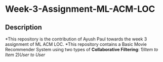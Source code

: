 # Week-3-Assignment-ML-ACM-LOC

## Description
*This repository is the contribution of Ayush Paul towards the week 3 assignment of ML ACM LOC.
*This repository contains a Basic Movie Recommender System using two types of **Collaborative Filtering**: 1)*Item to Item*  2)*User to User*
